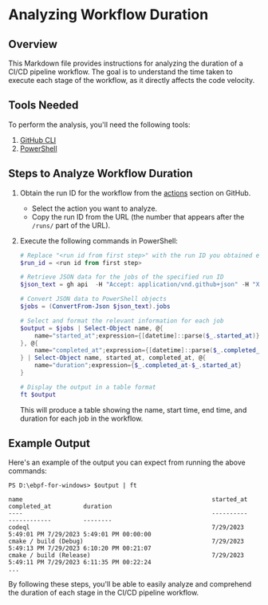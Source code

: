 # Analyzing Workflow Duration

## Overview
This Markdown file provides instructions for analyzing the duration of a CI/CD pipeline workflow. The goal is to understand the time taken to execute each stage of the workflow, as it directly affects the code velocity.

## Tools Needed
To perform the analysis, you'll need the following tools:
1. [GitHub CLI](https://github.com/cli/cli#installation)
2. [PowerShell](https://learn.microsoft.com/en-us/powershell/scripting/install/installing-powershell?view=powershell-7.3)

## Steps to Analyze Workflow Duration
1. Obtain the run ID for the workflow from the [actions](https://github.com/Alan-Jowett/ebpf-for-windows/actions) section on GitHub.
   - Select the action you want to analyze.
   - Copy the run ID from the URL (the number that appears after the `/runs/` part of the URL).

2. Execute the following commands in PowerShell:
   ```powershell
   # Replace "<run id from first step>" with the run ID you obtained earlier
   $run_id = <run id from first step>

   # Retrieve JSON data for the jobs of the specified run ID
   $json_text = gh api  -H "Accept: application/vnd.github+json" -H "X-GitHub-Api-Version: 2022-11-28" /repos/microsoft/ebpf-for-windows/actions/runs/$run_id/jobs

   # Convert JSON data to PowerShell objects
   $jobs = (ConvertFrom-Json $json_text).jobs

   # Select and format the relevant information for each job
   $output = $jobs | Select-Object name, @{
       name="started_at";expression={[datetime]::parse($_.started_at)}
   }, @{
       name="completed_at";expression={[datetime]::parse($_.completed_at)}
   } | Select-Object name, started_at, completed_at, @{
       name="duration";expression={$_.completed_at-$_.started_at}
   }

   # Display the output in a table format
   ft $output
   ```
   This will produce a table showing the name, start time, end time, and duration for each job in the workflow.

## Example Output
Here's an example of the output you can expect from running the above commands:
```
PS D:\ebpf-for-windows> $output | ft

name                                                     started_at           completed_at         duration
----                                                     ----------           ------------         --------
codeql                                                   7/29/2023 5:49:01 PM 7/29/2023 5:49:01 PM 00:00:00
cmake / build (Debug)                                    7/29/2023 5:49:13 PM 7/29/2023 6:10:20 PM 00:21:07
cmake / build (Release)                                  7/29/2023 5:49:11 PM 7/29/2023 6:11:35 PM 00:22:24
...
```

By following these steps, you'll be able to easily analyze and comprehend the duration of each stage in the CI/CD pipeline workflow.